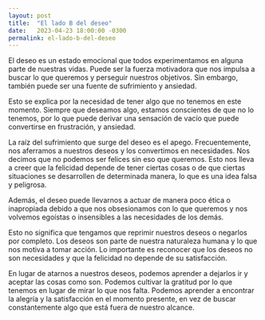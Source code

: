 ```yaml
---
layout: post
title:  "El lado B del deseo"
date:   2023-04-23 18:00:00 -0300
permalink: el-lado-b-del-deseo
---
```

El deseo es un estado emocional que todos experimentamos en alguna parte de nuestras vidas. Puede ser la fuerza motivadora que nos impulsa a buscar lo que queremos y perseguir nuestros objetivos. Sin embargo, también puede ser una fuente de sufrimiento y ansiedad.

Esto se explica por la necesidad de tener algo que no tenemos en este momento. Siempre que deseamos algo, estamos conscientes de que no lo tenemos, por lo que puede derivar una sensación de vacío que puede convertirse en frustración, y ansiedad.

La raíz del sufrimiento que surge del deseo es el apego. Frecuentemente, nos aferramos a nuestros deseos y los convertimos en necesidades. Nos decimos que no podemos ser felices sin eso que queremos. Esto nos lleva a creer que la felicidad depende de tener ciertas cosas o de que ciertas situaciones se desarrollen de determinada manera, lo que es una idea falsa y peligrosa.

Además, el deseo puede llevarnos a actuar de manera poco ética o inapropiada debido a que nos obsesionamos con lo que queremos y nos volvemos egoístas o insensibles a las necesidades de los demás.

Esto no significa que tengamos que reprimir nuestros deseos o negarlos por completo. Los deseos son parte de nuestra naturaleza humana y lo que nos motiva a tomar acción. Lo importante es reconocer que los deseos no son necesidades y que la felicidad no depende de su satisfacción.

En lugar de atarnos a nuestros deseos, podemos aprender a dejarlos ir y aceptar las cosas como son. Podemos cultivar la gratitud por lo que tenemos en lugar de mirar lo que nos falta. Podemos aprender a encontrar la alegría y la satisfacción en el momento presente, en vez de buscar constantemente algo que está fuera de nuestro alcance.
